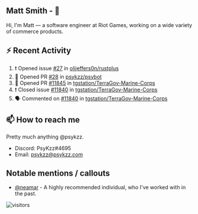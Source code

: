 <!--
[![PsyKzz's github stats](https://github-readme-stats.vercel.app/api?username=psykzz&show_icons=true)](https://github.com/anuraghazra/github-readme-stats)
-->

## Matt Smith - 👋
Hi, I'm Matt — a software engineer at Riot Games, working on a wide variety of commerce products.

## ⚡ Recent Activity

<!--START_SECTION:activity-->
1. ❗️ Opened issue [#27](https://github.com/olijeffers0n/rustplus/issues/27) in [olijeffers0n/rustplus](https://github.com/olijeffers0n/rustplus)
2. 💪 Opened PR [#28](https://github.com/psykzz/psybot/pull/28) in [psykzz/psybot](https://github.com/psykzz/psybot)
3. 💪 Opened PR [#11845](https://github.com/tgstation/TerraGov-Marine-Corps/pull/11845) in [tgstation/TerraGov-Marine-Corps](https://github.com/tgstation/TerraGov-Marine-Corps)
4. ❗️ Closed issue [#11840](https://github.com/tgstation/TerraGov-Marine-Corps/issues/11840) in [tgstation/TerraGov-Marine-Corps](https://github.com/tgstation/TerraGov-Marine-Corps)
5. 🗣 Commented on [#11840](https://github.com/tgstation/TerraGov-Marine-Corps/issues/11840) in [tgstation/TerraGov-Marine-Corps](https://github.com/tgstation/TerraGov-Marine-Corps)
<!--END_SECTION:activity-->


## 📫 How to reach me

Pretty much anything @psykzz.

- Discord: PsyKzz#4695
- Email: psykzz@psykzz.com


## Notable mentions / callouts

 - [@neamar](https://github.com/neamar) - A highly recommended individual, who I've worked with in the past.


![visitors](https://visitor-badge.glitch.me/badge?page_id=psykzz/psykzz)


